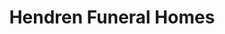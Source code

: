 ---
title: "Hendren Funeral Homes"
url: /lakefield/hendren-funeral-homes/
shop: funeral directors
---